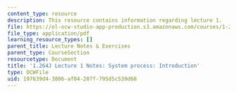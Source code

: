 ```yaml
---
content_type: resource
description: This resource contains information regarding lecture 1.
file: https://ol-ocw-studio-app-production.s3.amazonaws.com/courses/1-264j-database-internet-and-systems-integration-technologies-fall-2013/197639d43806af04207f795d5c539d68_MIT1_264JF13_lect_1.pdf
file_type: application/pdf
learning_resource_types: []
parent_title: Lecture Notes & Exercises
parent_type: CourseSection
resourcetype: Document
title: '1.264J Lecture 1 Notes: System process: Introduction'
type: OCWFile
uid: 197639d4-3806-af04-207f-795d5c539d68
---
```


